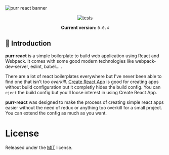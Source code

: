 <img src="https://i.imgur.com/h5Vh53d.png" alt="purr react banner"/>
<br />
<div align="center">

[![tests][tests]][tests-url]

**Current version:** `0.0.4`
</div>

## 🤖 Introduction

**purr react** is a simple boilerplate to build web application using React and Webpack. It comes with some good modern technologies like webpack-dev-server, eslint, babel... .

There are a lot of react boilerplates everywhere but I've never been able to find one that isn't too *overkill*. [Create React App](https://github.com/facebook/create-react-app) is good for creating apps without build configuration but it completly hides the build config. You can `eject` the build config but you'll loose interest in using Create React App.

**purr-react** was designed to make the process of creating simple react apps easier without the need of redux or anything too overkill for a small project. You can extend the config as much as you want.

# License
Released under the [MIT](./LICENSE) license.

[tests]: https://travis-ci.com/Manoz/purr-react.svg?token=fV1pgutnXPjejYrLnsBw&branch=master
[tests-url]: https://travis-ci.com/Manoz/purr-react
